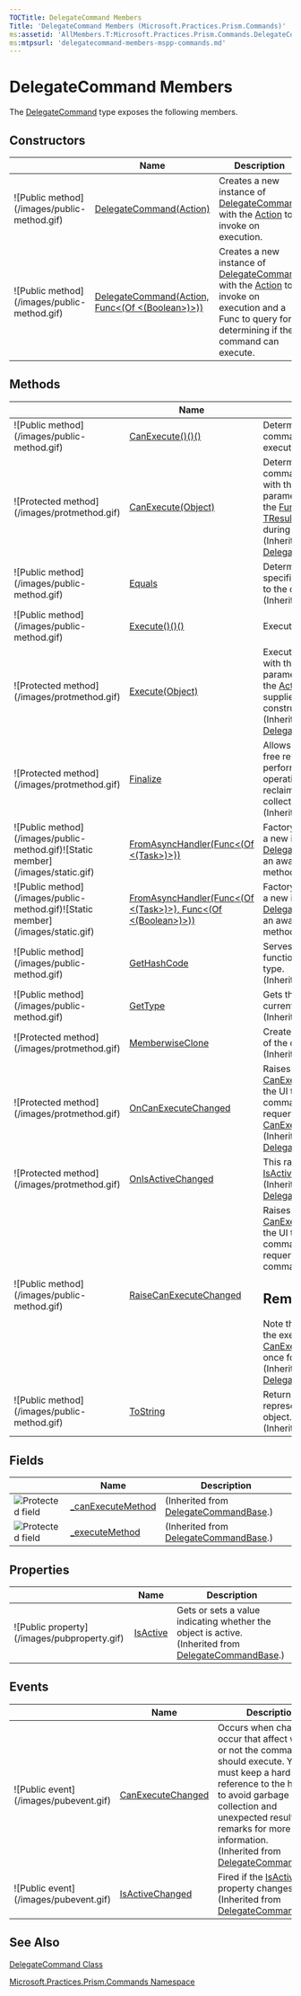 ```yaml
---
TOCTitle: DelegateCommand Members
Title: 'DelegateCommand Members (Microsoft.Practices.Prism.Commands)'
ms:assetid: 'AllMembers.T:Microsoft.Practices.Prism.Commands.DelegateCommand'
ms:mtpsurl: 'delegatecommand-members-mspp-commands.md'
---
```


# DelegateCommand Members

The [DelegateCommand](https://msdn.microsoft.com/library/microsoft.practices.prism.commands.delegatecommand) type exposes the following members.

## Constructors


<table>

<thead>
<tr class="header">
<th> </th>
<th>Name</th>
<th>Description</th>
</tr>
</thead>
<tbody>
<tr class="odd">
<td>![Public method](/images/public-method.gif)</td>
<td><a href="https://msdn.microsoft.com/library/microsoft.practices.prism.commands.delegatecommand.">DelegateCommand(Action)</a></td>
<td><div class="summary">
Creates a new instance of <a href="https://msdn.microsoft.com/library/microsoft.practices.prism.commands.delegatecommand">DelegateCommand</a> with the <a href="http://msdn.microsoft.com/en-us/library/bb534741">Action</a> to invoke on execution.
</div></td>
</tr>
<tr class="even">
<td>![Public method](/images/public-method.gif)</td>
<td><a href="https://msdn.microsoft.com/library/microsoft.practices.prism.commands.delegatecommand.">DelegateCommand(Action, Func&lt;(Of &lt;(Boolean&gt;)&gt;))</a></td>
<td><div class="summary">
Creates a new instance of <a href="https://msdn.microsoft.com/library/microsoft.practices.prism.commands.delegatecommand">DelegateCommand</a> with the <a href="http://msdn.microsoft.com/en-us/library/bb534741">Action</a> to invoke on execution and a Func to query for determining if the command can execute.
</div></td>
</tr>
</tbody>
</table>

## Methods


<table>

<thead>
<tr class="header">
<th> </th>
<th>Name</th>
<th>Description</th>
</tr>
</thead>
<tbody>
<tr class="odd">
<td>![Public method](/images/public-method.gif)</td>
<td><a href="https://msdn.microsoft.com/library/microsoft.practices.prism.commands.delegatecommand.canexecute">CanExecute()()()</a></td>
<td><div class="summary">
Determines if the command can be executed.
</div></td>
</tr>
<tr class="even">
<td>![Protected method](/images/protmethod.gif)</td>
<td><a href="https://msdn.microsoft.com/library/microsoft.practices.prism.commands.delegatecommandbase.canexecute(system.object)">CanExecute(Object)</a></td>
<td><div class="summary">
Determines if the command can execute with the provided parameter by invoking the <a href="http://msdn.microsoft.com/en-us/library/bb549151">Func&lt;(Of &lt;(T, TResult&gt;)&gt;)</a> supplied during construction.
</div>
(Inherited from <a href="https://msdn.microsoft.com/library/microsoft.practices.prism.commands.delegatecommandbase">DelegateCommandBase</a>.)</td>
</tr>
<tr class="odd">
<td>![Public method](/images/public-method.gif)</td>
<td><a href="http://msdn.microsoft.com/en-us/library/bsc2ak47">Equals</a></td>
<td><div class="summary">
Determines whether the specified <a href="http://msdn.microsoft.com/en-us/library/e5kfa45b">Object</a> is equal to the current <a href="http://msdn.microsoft.com/en-us/library/e5kfa45b">Object</a>.
</div>
(Inherited from <a href="http://msdn.microsoft.com/en-us/library/e5kfa45b">Object</a>.)</td>
</tr>
<tr class="even">
<td>![Public method](/images/public-method.gif)</td>
<td><a href="https://msdn.microsoft.com/library/microsoft.practices.prism.commands.delegatecommand.execute">Execute()()()</a></td>
<td><div class="summary">
Executes the command.
</div></td>
</tr>
<tr class="odd">
<td>![Protected method](/images/protmethod.gif)</td>
<td><a href="https://msdn.microsoft.com/library/microsoft.practices.prism.commands.delegatecommandbase.execute(system.object)">Execute(Object)</a></td>
<td><div class="summary">
Executes the command with the provided parameter by invoking the <a href="http://msdn.microsoft.com/en-us/library/018hxwa8">Action&lt;(Of &lt;(T&gt;)&gt;)</a> supplied during construction.
</div>
(Inherited from <a href="https://msdn.microsoft.com/library/microsoft.practices.prism.commands.delegatecommandbase">DelegateCommandBase</a>.)</td>
</tr>
<tr class="even">
<td>![Protected method](/images/protmethod.gif)</td>
<td><a href="http://msdn.microsoft.com/en-us/library/4k87zsw7">Finalize</a></td>
<td><div class="summary">
Allows an object to try to free resources and perform other cleanup operations before it is reclaimed by garbage collection.
</div>
(Inherited from <a href="http://msdn.microsoft.com/en-us/library/e5kfa45b">Object</a>.)</td>
</tr>
<tr class="odd">
<td>![Public method](/images/public-method.gif)![Static member](/images/static.gif)</td>
<td><a href="https://msdn.microsoft.com/library/microsoft.practices.prism.commands.delegatecommand.fromasynchandler(system.func%7bsystem.threading.tasks.task%7d)">FromAsyncHandler(Func&lt;(Of &lt;(Task&gt;)&gt;))</a></td>
<td><div class="summary">
Factory method to create a new instance of <a href="https://msdn.microsoft.com/library/microsoft.practices.prism.commands.delegatecommand">DelegateCommand</a> from an awaitable handler method.
</div></td>
</tr>
<tr class="even">
<td>![Public method](/images/public-method.gif)![Static member](/images/static.gif)</td>
<td><a href="https://msdn.microsoft.com/library/microsoft.practices.prism.commands.delegatecommand.fromasynchandler(system.func%7bsystem.threading.tasks.task%7d%2csystem.func%7bsystem.boolean%7d)">FromAsyncHandler(Func&lt;(Of &lt;(Task&gt;)&gt;), Func&lt;(Of &lt;(Boolean&gt;)&gt;))</a></td>
<td><div class="summary">
Factory method to create a new instance of <a href="https://msdn.microsoft.com/library/microsoft.practices.prism.commands.delegatecommand">DelegateCommand</a> from an awaitable handler method.
</div></td>
</tr>
<tr class="odd">
<td>![Public method](/images/public-method.gif)</td>
<td><a href="http://msdn.microsoft.com/en-us/library/zdee4b3y">GetHashCode</a></td>
<td><div class="summary">
Serves as a hash function for a particular type.
</div>
(Inherited from <a href="http://msdn.microsoft.com/en-us/library/e5kfa45b">Object</a>.)</td>
</tr>
<tr class="even">
<td>![Public method](/images/public-method.gif)</td>
<td><a href="http://msdn.microsoft.com/en-us/library/dfwy45w9">GetType</a></td>
<td><div class="summary">
Gets the <a href="http://msdn.microsoft.com/en-us/library/42892f65">Type</a> of the current instance.
</div>
(Inherited from <a href="http://msdn.microsoft.com/en-us/library/e5kfa45b">Object</a>.)</td>
</tr>
<tr class="odd">
<td>![Protected method](/images/protmethod.gif)</td>
<td><a href="http://msdn.microsoft.com/en-us/library/57ctke0a">MemberwiseClone</a></td>
<td><div class="summary">
Creates a shallow copy of the current <a href="http://msdn.microsoft.com/en-us/library/e5kfa45b">Object</a>.
</div>
(Inherited from <a href="http://msdn.microsoft.com/en-us/library/e5kfa45b">Object</a>.)</td>
</tr>
<tr class="even">
<td>![Protected method](/images/protmethod.gif)</td>
<td><a href="https://msdn.microsoft.com/library/microsoft.practices.prism.commands.delegatecommandbase.oncanexecutechanged">OnCanExecuteChanged</a></td>
<td><div class="summary">
Raises <a href="http://msdn.microsoft.com/en-us/library/ms523106">CanExecuteChanged</a> on the UI thread so every command invoker can requery <a href="http://msdn.microsoft.com/en-us/library/ms604093">CanExecute(Object)</a>.
</div>
(Inherited from <a href="https://msdn.microsoft.com/library/microsoft.practices.prism.commands.delegatecommandbase">DelegateCommandBase</a>.)</td>
</tr>
<tr class="odd">
<td>![Protected method](/images/protmethod.gif)</td>
<td><a href="https://msdn.microsoft.com/library/microsoft.practices.prism.commands.delegatecommandbase.onisactivechanged">OnIsActiveChanged</a></td>
<td><div class="summary">
This raises the <a href="https://msdn.microsoft.com/library/microsoft.practices.prism.commands.delegatecommandbase.isactivechanged">IsActiveChanged</a> event.
</div>
(Inherited from <a href="https://msdn.microsoft.com/library/microsoft.practices.prism.commands.delegatecommandbase">DelegateCommandBase</a>.)</td>
</tr>
<tr class="even">
<td>![Public method](/images/public-method.gif)</td>
<td><a href="https://msdn.microsoft.com/library/microsoft.practices.prism.commands.delegatecommandbase.raisecanexecutechanged">RaiseCanExecuteChanged</a></td>
<td><div class="summary">
Raises <a href="https://msdn.microsoft.com/library/microsoft.practices.prism.commands.delegatecommandbase.canexecutechanged">CanExecuteChanged</a> on the UI thread so every command invoker can requery to check if the command can execute.
<div>
<h2 id="remarks">Remarks</h2>
Note that this will trigger the execution of <a href="https://msdn.microsoft.com/library/microsoft.practices.prism.commands.delegatecommandbase.canexecute(system.object)">CanExecute(Object)</a> once for each invoker.
</div>
</div>
(Inherited from <a href="https://msdn.microsoft.com/library/microsoft.practices.prism.commands.delegatecommandbase">DelegateCommandBase</a>.)</td>
</tr>
<tr class="odd">
<td>![Public method](/images/public-method.gif)</td>
<td><a href="http://msdn.microsoft.com/en-us/library/7bxwbwt2">ToString</a></td>
<td><div class="summary">
Returns a string that represents the current object.
</div>
(Inherited from <a href="http://msdn.microsoft.com/en-us/library/e5kfa45b">Object</a>.)</td>
</tr>
</tbody>
</table>

## Fields


|                                                                                                | Name                                                                                                                        | Description                                                                                                                  |
|------------------------------------------------------------------------------------------------|-----------------------------------------------------------------------------------------------------------------------------|------------------------------------------------------------------------------------------------------------------------------|
| ![](https://msdn.microsoft.com/en-us/Gg430761.protfield(en-us,PandP.50).gif "Protected field") | [\_canExecuteMethod](https://msdn.microsoft.com/library/microsoft.practices.prism.commands.delegatecommandbase._canexecutemethod) | (Inherited from [DelegateCommandBase](https://msdn.microsoft.com/library/microsoft.practices.prism.commands.delegatecommandbase).) |
| ![](https://msdn.microsoft.com/en-us/Gg430761.protfield(en-us,PandP.50).gif "Protected field") | [\_executeMethod](https://msdn.microsoft.com/library/microsoft.practices.prism.commands.delegatecommandbase._executemethod)       | (Inherited from [DelegateCommandBase](https://msdn.microsoft.com/library/microsoft.practices.prism.commands.delegatecommandbase).) |

## Properties


<table>

<thead>
<tr class="header">
<th> </th>
<th>Name</th>
<th>Description</th>
</tr>
</thead>
<tbody>
<tr class="odd">
<td>![Public property](/images/pubproperty.gif)</td>
<td><a href="https://msdn.microsoft.com/library/microsoft.practices.prism.commands.delegatecommandbase.isactive">IsActive</a></td>
<td><div class="summary">
Gets or sets a value indicating whether the object is active.
</div>
(Inherited from <a href="https://msdn.microsoft.com/library/microsoft.practices.prism.commands.delegatecommandbase">DelegateCommandBase</a>.)</td>
</tr>
</tbody>
</table>

## Events


<table>

<thead>
<tr class="header">
<th> </th>
<th>Name</th>
<th>Description</th>
</tr>
</thead>
<tbody>
<tr class="odd">
<td>![Public event](/images/pubevent.gif)</td>
<td><a href="https://msdn.microsoft.com/library/microsoft.practices.prism.commands.delegatecommandbase.canexecutechanged">CanExecuteChanged</a></td>
<td><div class="summary">
Occurs when changes occur that affect whether or not the command should execute. You must keep a hard reference to the handler to avoid garbage collection and unexpected results. See remarks for more information.
</div>
(Inherited from <a href="https://msdn.microsoft.com/library/microsoft.practices.prism.commands.delegatecommandbase">DelegateCommandBase</a>.)</td>
</tr>
<tr class="even">
<td>![Public event](/images/pubevent.gif)</td>
<td><a href="https://msdn.microsoft.com/library/microsoft.practices.prism.commands.delegatecommandbase.isactivechanged">IsActiveChanged</a></td>
<td><div class="summary">
Fired if the <a href="https://msdn.microsoft.com/library/microsoft.practices.prism.commands.delegatecommandbase.isactive">IsActive</a> property changes.
</div>
(Inherited from <a href="https://msdn.microsoft.com/library/microsoft.practices.prism.commands.delegatecommandbase">DelegateCommandBase</a>.)</td>
</tr>
</tbody>
</table>

## See Also
[DelegateCommand Class](https://msdn.microsoft.com/library/microsoft.practices.prism.commands.delegatecommand)

[Microsoft.Practices.Prism.Commands Namespace](https://msdn.microsoft.com/library/microsoft.practices.prism.commands)
